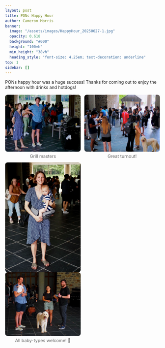 ```yaml
---
layout: post
title: PONs Happy Hour
author: Cameron Morris
banner:
  image: "/assets/images/HappyHour_20250627-1.jpg"
  opacity: 0.618
  background: "#000"
  height: "100vh"
  min_height: "38vh"
  heading_style: "font-size: 4.25em; text-decoration: underline"
top: 1
sidebar: []
---
```

PONs happy hour was a huge success! Thanks for coming out to enjoy the afternoon with drinks and hotdogs!

<style>
  /* You can move this to your site CSS later */
  .post-gallery {
    display: grid;
    grid-template-columns: repeat(auto-fit, minmax(240px, 1fr));
    gap: 12px;
    align-items: start;
    margin: 1rem 0;
  }
  .post-gallery figure {
    margin: 0;
  }
  .post-gallery img {
    width: 100%;
    height: auto;
    display: block;
    border-radius: 8px; /* optional */
  }
  .post-gallery figcaption {
    font-size: 0.9rem;
    color: #666;
    text-align: center;
    margin-top: 6px;
  }
</style>

<div class="post-gallery">
  <figure>
    <img src="/assets/images/HappyHour_20250627-1.jpg" alt="Happy Hour 1">
    <figcaption>Grill masters</figcaption>
  </figure>
  <figure>
    <img src="/assets/images/HappyHour_20250627-4.jpg" alt="Happy Hour 2">
    <figcaption>Great turnout!</figcaption>
  </figure>
  <figure>
  <div class="image-row">
    <img src="/assets/images/HappyHour_20250627-3.jpg" alt="Happy Hour 1">
    <img src="/assets/images/HappyHour_20250627-2.jpg" alt="Happy Hour 2">
  </div>
  <figcaption>All baby-types welcome! 🍻</figcaption>
</figure>